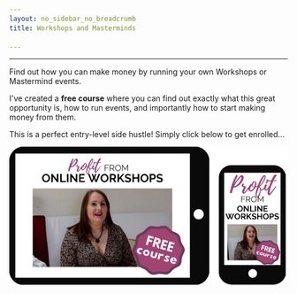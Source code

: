 ```yaml
---
layout: no_sidebar_no_breadcrumb
title: Workshops and Masterminds

---
```

***
Find out how you can make money by running your own Workshops or Mastermind events.

I've created a **free course** where you can find out exactly what this great opportunity is, how to run events, and importantly how to start making money from them.

This is a perfect entry-level side hustle! Simply click below to get enrolled...

<center>
<a href="/ff/masterminds">
  <img src="/i/ff/mastermindcourse/marketing/tablet-and-mobile-ad.png" alt="Profit From Online Workshops button">
</a>
<br><br>
</center>
